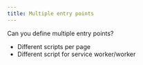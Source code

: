 ```yaml
---
title: Multiple entry points
---
```


Can you define multiple entry points?

- Different scripts per page
- Different script for service worker/worker